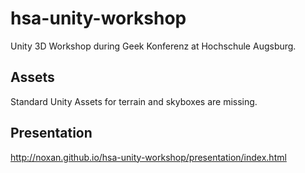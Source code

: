 # hsa-unity-workshop

Unity 3D Workshop during Geek Konferenz at Hochschule Augsburg.

## Assets

Standard Unity Assets for terrain and skyboxes are missing.

## Presentation

http://noxan.github.io/hsa-unity-workshop/presentation/index.html
